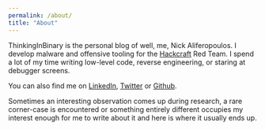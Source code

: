 ```yaml
---
permalink: /about/
title: "About"
---
```


ThinkingInBinary is the personal blog of well, me, Nick Aliferopoulos. I develop malware and offensive tooling for the [Hackcraft](https://hackcraft.gr) Red Team. I spend a lot of my time writing low-level code, reverse engineering, or staring at debugger screens.

You can also find me on [LinkedIn](https://www.linkedin.com/in/naliferopoulos/), [Twitter](https://twitter.com/naliferopoulos) or [Github](https://github.com/naliferopoulos).

Sometimes an interesting observation comes up during research, a rare corner-case is encountered or something entirely different occupies my interest enough for me to write about it and here is where it usually ends up.